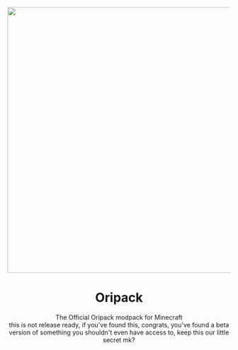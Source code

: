 <div align="center">
<p>
  <img width="600" height=auto src="https://cdn.discordapp.com/attachments/678209937192779797/861753508004757534/sdfsdfdfsdsddfsdfdsdfsdfsdfffdsdfsfdfdsfddfssfdffds.png">
</p>
<h1>Oripack</h1>
The Official Oripack modpack for Minecraft <br />
this is not release ready, if you've found this, congrats, you've found a beta version of something you shouldn't even have access to, keep this our little secret mk?
</div>
